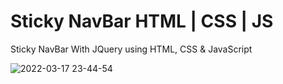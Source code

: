 # Sticky NavBar HTML | CSS | JS
Sticky NavBar With JQuery using HTML, CSS & JavaScript

![2022-03-17 23-44-54](https://user-images.githubusercontent.com/60861872/158928088-848a2db4-2587-4e36-81bb-0444551b245b.gif)
